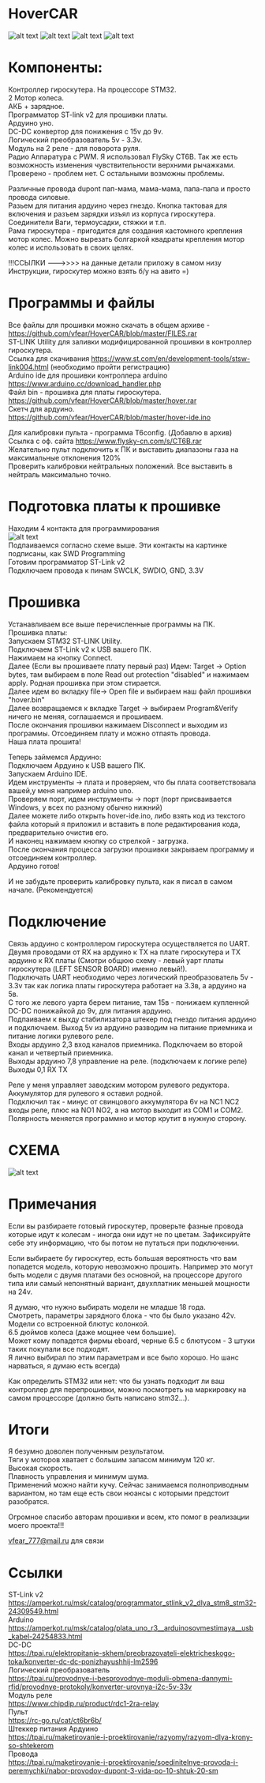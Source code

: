# HoverCAR
![alt text](https://user-images.githubusercontent.com/12184628/62218561-60714800-b3b5-11e9-8184-1faa804bc68f.GIF)
![alt text](https://user-images.githubusercontent.com/12184628/62303317-94676e80-b484-11e9-9b25-ae05e1663225.GIF)
![alt text](https://user-images.githubusercontent.com/12184628/62218568-6404cf00-b3b5-11e9-97c1-1cb046346676.GIF)
![alt text](https://user-images.githubusercontent.com/12184628/62214088-02d8fd80-b3ad-11e9-8853-05cbcfa491de.JPG)
# Компоненты: 

Контроллер гироскутера. На процессоре STM32.  
2 Мотор колеса.  
АКБ + зарядное.  
Программатор ST-link v2 для прошивки платы.  
Ардуино уно.  
DC-DC конвертор для понижения с 15v до 9v.  
Логический преобразователь 5v - 3.3v.  
Модуль на 2 реле - для поворота руля.  
Радио Аппаратура с PWM. Я использовал FlySky CT6B. Так же есть возможность изменения чувствительности верхними рычажками. Проверено - проблем нет. С остальными возможны проблемы.   

Различные провода dupont пап-мама, мама-мама, папа-папа и просто провода силовые.  
Разьем для питания ардуино через гнездо.
Кнопка тактовая для включения и разъем зарядки изъял из корпуса гироскутера.  
Соединители Ваги, термоусадки, стяжки и т.п.  
Рама гироскутера - пригодится для создания кастомного крепления мотор колес. Можно вырезать болгаркой квадраты крепления мотор колес и использовать в своих целях.  

!!!ССЫЛКИ --->>>> на данные детали приложу в самом низу Инструкции, гироскутер можно взять б/у на авито =)  

# Программы и файлы
Все файлы для прошивки можно скачать в общем архиве - https://github.com/vfear/HoverCAR/blob/master/FILES.rar  
ST-LINK Utility для заливки модифицированной прошивки в контроллер гироскутера.  
Ссылка для скачивания https://www.st.com/en/development-tools/stsw-link004.html (необходимо пройти регистрацию)  
Arduino ide для прошивки контроллера arduino https://www.arduino.cc/download_handler.php  
Файл bin - прошивка для платы гироскутера. https://github.com/vfear/HoverCAR/blob/master/hover.rar  
Скетч для ардуино. https://github.com/vfear/HoverCAR/blob/master/hover-ide.ino  

Для калибровки пульта - программа T6config. (Добавлю в архив)  
Ссылка с оф. сайта https://www.flysky-cn.com/s/CT6B.rar  
Желательно пульт подключить к ПК и выставить диапазоны газа на максимальные отклонения 120%  
Проверить калибровки нейтральных положений. Все выставить в нейтраль максимально точно.  
  
# Подготовка платы к прошивке
 
Находим 4 контакта для программирования  
![alt text](https://user-images.githubusercontent.com/12184628/62279402-b0521c80-b452-11e9-91b6-ad3b4ea77c9f.jpg)  
Подпаиваемся согласно схеме выше. Эти контакты на картинке подписаны, как SWD Programming  
Готовим программатор ST-Link v2  
Подключаем провода к пинам SWCLK, SWDIO, GND, 3.3V  

# Прошивка

Устанавливаем все выше перечисленные программы на ПК.  
Прошивка платы:  
Запускаем STM32 ST-LINK Utility.  
Подключаем ST-Link v2 к USB вашего ПК.  
Нажимаем на кнопку Connect.  
Далее (Если вы прошиваете плату первый раз) Идем: Target -> Option bytes, там выбираем в поле Read out protection "disabled" и нажимаем apply. Родная прошивка при этом стирается.  
Далее идем во вкладку file-> Open file и выбираем наш файл прошивки "hover.bin"  
Далее возвращаемся к вкладке Target -> выбираем Program&Verify ничего не меняя, соглашаемся и прошиваем.  
После окончания прошивки нажимаем Disconnect и выходим из программы. Отсоединяем плату и можно отпаять провода.  
Наша плата прошита!  

Теперь займемся Ардуино:  
Подключаем Ардуино к USB вашего ПК.  
Запускаем Arduino IDE.  
Идем инструменты -> плата и проверяем, что бы плата соответствовала вашей,у меня например arduino uno.  
Проверяем порт, идем инструменты -> порт (порт присваивается Windows, у всех по разному обычно нижний)  
Далее можете либо открыть hover-ide.ino, либо взять код из текстого файла который я приложил и вставить в поле редактирования кода, предварительно очистив его.  
И наконец нажимаем кнопку со стрелкой - загрузка.  
После окончания процесса загрузки прошивки закрываем программу и отсоединяем контроллер.  
Ардуино готов!  

И не забудьте проверить калибровку пульта, как я писал в самом начале. (Рекомендуется)  

# Подключение

Связь ардуино с контроллером гироскутера осуществляется по UART.  
Двумя проводами от RX на ардуино к TX на плате гироскутера и TX ардуино к RX платы (Смотри общюю схему - левый уарт платы гироскутера (LEFT SENSOR BOARD) именно левый!).  
Подключать UART необходимо через логический преобразователь 5v - 3.3v так как логика платы гироскутера работает на 3.3в, а ардуино на 5в.  
С того же левого уарта берем питание, там 15в - понижаем купленной DC-DC понижайкой до 9v, для питания ардуино.  
Подпаиваем к выхду стабилизатора штекер под гнездо питания ардуино и подключаем.
Выход 5v из ардуино разводим на питание приемника и питание логики рулевого реле.  
Входы ардуино 2,3 вход каналов приемника. Подключаем во второй канал и четвертый приемника.  
Выходы ардуино 7,8 управление на реле. (подключаем к логике реле)
Выходы 0,1 RX TX

Реле у меня управляет заводским мотором рулевого редуктора.   
Аккумулятор для рулевого я оставил родной.   
Подключил так - минус от свинцового аккумулятора 6v на NC1 NC2 входы реле, плюс на NO1 NO2, а на мотор выходит из COM1 и COM2.  
Полярность меняется программно и мотор крутит в нужную сторону.  
# СХЕМА
![alt text](https://user-images.githubusercontent.com/12184628/62285827-193f9180-b45f-11e9-889a-c86e35f25e6d.jpeg)

# Примечания

Если вы разбираете готовый гироскутер, проверьте фазные провода которые идут к колесам - иногда они идут не по цветам.   Зафиксируйте себе эту информацию, что бы потом не путаться при подключении.  

Если выбираете бу гироскутер, есть большая вероятность что вам попадется модель, которую невозможно прошить. Например это могут быть модели с двумя платами без основной, на процессоре другого типа или самый непонятный вариант, двухплатник меньшей мощности на 24v.  

Я думаю, что нужно выбирать модели не младше 18 года.  
Смотреть, параметры зарядного блока - что бы было указано 42v.  
Модели со встроенной блютус колонкой.  
6.5 дюймов колеса (даже мощнее чем большие).  
Может кому попадется фирмы eboard, черные 6.5 с блютусом - 3 штуки таких покупали все подходят.  
Я лично выбирал по этим параметрам и все было хорошо. Но шанс нарваться, я думаю есть всегда) 

Как определить STM32 или нет: что бы узнать подходит ли ваш контроллер для перепрошивки, можно посмотреть на маркировку на самом процессоре (должно быть написано stm32...). 


# Итоги

Я безумно доволен полученным результатом.  
Тяги у моторов хватает с большим запасом минимум 120 кг.   
Высокая скорость.   
Плавность управления и минимум шума.   
Применений можно найти кучу. 
Сейчас занимаемся полноприводным вариантом, но там еще есть свои нюансы с которыми предстоит разобратся.

Огромное спасибо авторам прошивки и всем, кто помог в реализации моего проекта!!!

vfear_777@mail.ru для связи

# Ссылки
ST-Link v2  
https://amperkot.ru/msk/catalog/programmator_stlink_v2_dlya_stm8_stm32-24309549.html  
Arduino  
https://amperkot.ru/msk/catalog/plata_uno_r3__arduinosovmestimaya__usb_kabel-24254833.html  
DC-DC   
https://tpai.ru/elektropitanie-skhem/preobrazovateli-elektricheskogo-toka/konverter-dc-dc-ponizhayushhij-lm2596  
Логический преобразователь  
https://tpai.ru/provodnye-i-besprovodnye-moduli-obmena-dannymi-rfid/provodnye-protokoly/konverter-urovnya-i2c-5v-33v  
Модуль реле  
https://www.chipdip.ru/product/rdc1-2ra-relay  
Пульт   
https://rc-go.ru/cat/ct6br6b/  
Штеккер питания Ардуино  
https://tpai.ru/maketirovanie-i-proektirovanie/razyomy/razyom-dlya-krony-so-shtekerom  
Провода  
https://tpai.ru/maketirovanie-i-proektirovanie/soedinitelnye-provoda-i-peremychki/nabor-provodov-dupont-3-vida-po-10-shtuk-20-sm  


